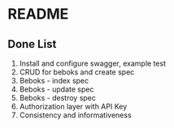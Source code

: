 # README

## Done List
1. Install and configure swagger, example test
2. CRUD for beboks and create spec
3. Beboks - index spec
4. Beboks - update spec
5. Beboks - destroy spec
6. Authorization layer with API Key
7. Consistency and informativeness
